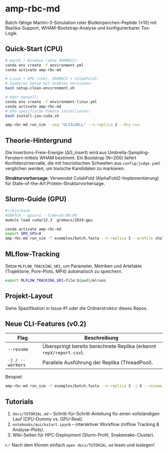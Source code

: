 # amp-rbc-md

Batch-fähige Martini-3-Simulation roter Blutkörperchen-Peptide (≤10) mit Replika-Support, WHAM-Bootstrap-Analyse und konfigurierbarer Tox-Logik.

## Quick-Start (CPU)

```bash
# macOS / Windows (ohne GROMACS):
conda env create -f environment.yml
conda activate amp-rbc-md

# Linux + GPU (inkl. GROMACS + ColabFold):
# Sauberes Setup mit exakten Versionen:
bash setup-clean-environment.sh

# Oder manuell:
conda env create -f environment-linux.yml
conda activate amp-rbc-md
# GPU-spezifische Pakete installieren:
bash install-jax-cuda.sh

amp-rbc-md run_sim --seq "GLSILGKLL" --n-replica 2 --dry-run
```

## Theorie-Hintergrund

Die Insertions-Freie-Energie (ΔG_insert) wird aus Umbrella-Sampling-Fenstern mittels WHAM bestimmt. Ein Bootstrap (N=200) liefert Konfidenzintervalle, die mit heuristischen Schwellen aus `config/judge.yaml` verglichen werden, um toxische Kandidaten zu markieren.

**Strukturvorhersage**: Verwendet ColabFold (AlphaFold2-Implementierung) für State-of-the-Art Protein-Strukturvorhersage.

## Slurm-Guide (GPU)

```bash
#!/bin/bash
#SBATCH --gpus=1 --time=24:00:00
module load cuda/12.3  gromacs/2024-gpu

conda activate amp-rbc-md
export GMX_GPU=0
amp-rbc-md run_sim -f examples/batch.fasta --n-replica 3 --profile chol_high --gpu 0
```

## MLflow-Tracking

Setze `MLFLOW_TRACKING_URI`, um Parameter, Metriken und Artefakte (Trajektorie, Pore-Plots, MP4) automatisch zu speichern.

```bash
export MLFLOW_TRACKING_URI=file:$(pwd)/mlruns
```

## Projekt-Layout

Siehe Spezifikation in Issue #1 oder die Ordnerstruktur dieses Repos.

## Neue CLI-Features (v0.2)

| Flag | Beschreibung |
|------|--------------|
| `--resume` | Überspringt bereits berechnete Replika (erkennt `repX/report.csv`). |
| `-j / --workers` | Parallele Ausführung der Replika (ThreadPool). |

Beispiel:

```bash
amp-rbc-md run_sim -f examples/batch.fasta --n-replica 3 -j 4 --resume
```

## Tutorials

1. `docs/TUTORIAL.md` – Schritt-für-Schritt-Anleitung für einen vollständigen Lauf (CPU-Dummy vs. GPU-Real).  
2. `notebooks/quickstart.ipynb` – interaktiver Workflow (mlflow Tracking & Analyse-Plots).  
3. Wiki-Seiten für HPC-Deployment (Slurm-Profil, Snakemake-Cluster).

👉 Nach dem Klonen einfach `open docs/TUTORIAL.md` lesen und loslegen!
